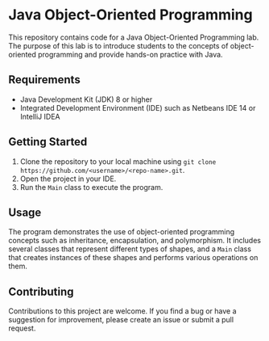 # Java Object-Oriented Programming

This repository contains code for a Java Object-Oriented Programming lab. The purpose of this lab is to introduce students to the concepts of object-oriented programming and provide hands-on practice with Java.

## Requirements

- Java Development Kit (JDK) 8 or higher
- Integrated Development Environment (IDE) such as Netbeans IDE 14 or IntelliJ IDEA

## Getting Started

1. Clone the repository to your local machine using `git clone https://github.com/<username>/<repo-name>.git`.
2. Open the project in your IDE.
3. Run the `Main` class to execute the program.

## Usage

The program demonstrates the use of object-oriented programming concepts such as inheritance, encapsulation, and polymorphism. It includes several classes that represent different types of shapes, and a `Main` class that creates instances of these shapes and performs various operations on them.

## Contributing

Contributions to this project are welcome. If you find a bug or have a suggestion for improvement, please create an issue or submit a pull request.

